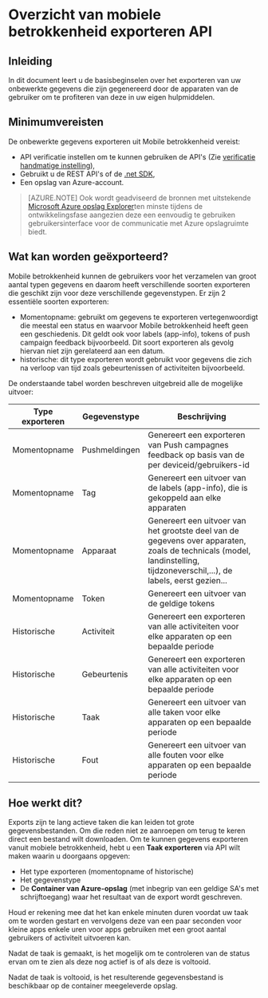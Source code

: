 <properties
    pageTitle="Overzicht van mobiele betrokkenheid exporteren API"
    description="Informatie over de basisbeginselen over het exporteren van uw onbewerkte gegevens die zijn gegenereerd door de apparaten van de gebruiker om te profiteren van deze in uw eigen hulpmiddelen"
    services="mobile-engagement"
    documentationCenter="mobile"
    authors="kpiteira"
    manager="erikre"
    editor=""/>

<tags
    ms.service="mobile-engagement"
    ms.devlang="na"
    ms.topic="article"
    ms.tgt_pltfrm="mobile-multiple"
    ms.workload="mobile"
    ms.date="04/26/2016"
    ms.author="kpiteira"/>

# <a name="mobile-engagement-export-api-overview"></a>Overzicht van mobiele betrokkenheid exporteren API

## <a name="introduction"></a>Inleiding

In dit document leert u de basisbeginselen over het exporteren van uw onbewerkte gegevens die zijn gegenereerd door de apparaten van de gebruiker om te profiteren van deze in uw eigen hulpmiddelen.

## <a name="pre-requisites"></a>Minimumvereisten

De onbewerkte gegevens exporteren uit Mobile betrokkenheid vereist:

- API verificatie instellen om te kunnen gebruiken de API's (Zie [verificatie handmatige instelling](mobile-engagement-api-authentication-manual.md)),
- Gebruikt u de REST API's of de [.net SDK](mobile-engagement-dotnet-sdk-service-api.md),
- Een opslag van Azure-account.

>[AZURE.NOTE] Ook wordt geadviseerd de bronnen met uitstekende [Microsoft Azure opslag Explorer](http://storageexplorer.com/)ten minste tijdens de ontwikkelingsfase aangezien deze een eenvoudig te gebruiken gebruikersinterface voor de communicatie met Azure opslagruimte biedt.

## <a name="what-can-be-exported"></a>Wat kan worden geëxporteerd?

Mobile betrokkenheid kunnen de gebruikers voor het verzamelen van groot aantal typen gegevens en daarom heeft verschillende soorten exporteren die geschikt zijn voor deze verschillende gegevenstypen.
Er zijn 2 essentiële soorten exporteren:

- Momentopname: gebruikt om gegevens te exporteren vertegenwoordigt die meestal een status en waarvoor Mobile betrokkenheid heeft geen een geschiedenis. Dit geldt ook voor labels (app-info), tokens of push campaign feedback bijvoorbeeld. Dit soort exporteren als gevolg hiervan niet zijn gerelateerd aan een datum.
- historische: dit type exporteren wordt gebruikt voor gegevens die zich na verloop van tijd zoals gebeurtenissen of activiteiten bijvoorbeeld.

De onderstaande tabel worden beschreven uitgebreid alle de mogelijke uitvoer:

| Type exporteren | Gegevenstype | Beschrijving                                                                                                                                 |
|-------------|-----------|---------------------------------------------------------------------------------------------------------------------------------------------|
| Momentopname    | Pushmeldingen      | Genereert een exporteren van Push campagnes feedback op basis van de per deviceid/gebruikers-id                                                              |
| Momentopname    | Tag       | Genereert een uitvoer van de labels (app-info), die is gekoppeld aan elke apparaten                                                                       |
| Momentopname    | Apparaat    | Genereert een uitvoer van het grootste deel van de gegevens over apparaten, zoals de technicals (model, landinstelling, tijdzoneverschil,...), de labels, eerst gezien... |
| Momentopname    | Token     | Genereert een uitvoer van de geldige tokens                                                                                                 |
| Historische  | Activiteit  | Genereert een exporteren van alle activiteiten voor elke apparaten op een bepaalde periode                                                           |
| Historische  | Gebeurtenis     | Genereert een exporteren van alle activiteiten voor elke apparaten op een bepaalde periode                                                           |
| Historische  | Taak       | Genereert een uitvoer van alle taken voor elke apparaten op een bepaalde periode                                                                 |
| Historische  | Fout     | Genereert een uitvoer van alle fouten voor elke apparaten op een bepaalde periode                                                               |

## <a name="how-does-it-work"></a>Hoe werkt dit?

Exports zijn te lang actieve taken die kan leiden tot grote gegevensbestanden. Om die reden niet ze aanroepen om terug te keren direct een bestand wilt downloaden.
Om te kunnen gegevens exporteren vanuit mobiele betrokkenheid, hebt u een **Taak exporteren** via API wilt maken waarin u doorgaans opgeven:

- Het type exporteren (momentopname of historische)
- Het gegevenstype
- De **Container van Azure-opslag** (met inbegrip van een geldige SA's met schrijftoegang) waar het resultaat van de export wordt geschreven.

Houd er rekening mee dat het kan enkele minuten duren voordat uw taak om te worden gestart en vervolgens deze van een paar seconden voor kleine apps enkele uren voor apps gebruiken met een groot aantal gebruikers of activiteit uitvoeren kan.

Nadat de taak is gemaakt, is het mogelijk om te controleren van de status ervan om te zien als deze nog actief is of als deze is voltooid.

Nadat de taak is voltooid, is het resulterende gegevensbestand is beschikbaar op de container meegeleverde opslag.
